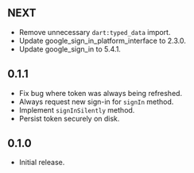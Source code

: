 ## NEXT

* Remove unnecessary `dart:typed_data` import.
* Update google_sign_in_platform_interface to 2.3.0.
* Update google_sign_in to 5.4.1.

## 0.1.1

* Fix bug where token was always being refreshed.
* Always request new sign-in for `signIn` method.
* Implement `signInSilently` method.
* Persist token securely on disk.

## 0.1.0

* Initial release.
